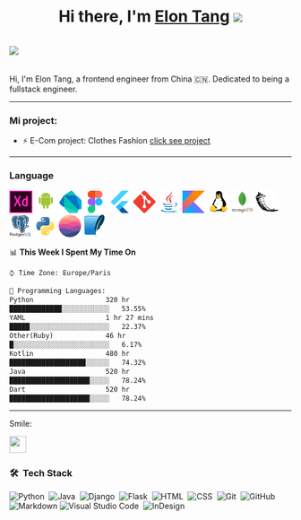 
<p>
  <link rel="stylesheet" href="https://cdn.jsdelivr.net/gh/devicons/devicon@v2.12.0/devicon.min.css">

</p>  


<h1 align="center">Hi there, I'm <a href="https://www.blackcater.win/" target="_blank">Elon Tang</a> <img
src="https://github.com/blackcater/blackcater/raw/main/images/Hi.gif" height="32" /></h1>

<br />



</a>
<a href="mailto:nikita3kovalev3@gmail.com">
  <img src="https://github.com/blackcater/blackcater/raw/main/images/social-gmail.svg" height="40" />

</a>

<br />
<br />

Hi, I'm Elon Tang, a frontend engineer from China 🇨🇳. Dedicated to being a fullstack engineer.



<!--START_SECTION:activity-->

<!--END_SECTION:activity-->


---
### Mi project:
- ⚡️ E-Com project: Clothes Fashion [click see project](https://github.com/Taverz/ecomproj)
---

### Language
<div>
  <img src="image/adobe-xd.svg" height="40" />
<img src="image/android-original-wordmark.svg" height="40" />
  <img src="image/dartlang-icon.svg" height="40" />
  <img src="image/figma-icon.svg" height="40" />
  <img src="image/flutterio-icon.svg" height="40" />
  <img src="image/git-scm-icon.svg" height="40" />
  <img src="image/java-original.svg" height="40" />
  <img src="image/kotlinlang-icon.svg" height="40" />
  <img src="image/linux-original.svg" height="40" />
  <img src="image/mongodb-original-wordmark.svg" height="40" />
  <img src="image/pocoo_flask-icon.svg" height="40" />
  <img src="image/postgresql-original-wordmark.svg" height="40" />
  <img src="image/python-original.svg" height="40" />
  <img src="image/realm.svg" height="40" />
  <img src="image/sqlite-icon.svg" height="40" />
</div>
   <p>
  </p>
<!--START_SECTION:waka-->


📊 **This Week I Spent My Time On** 

```text
⌚︎ Time Zone: Europe/Paris

💬 Programming Languages: 
Python                  320 hr                █████████████░░░░░░░░░░░░   53.55% 
YAML                    1 hr 27 mins          █████░░░░░░░░░░░░░░░░░░░░   22.37% 
Other(Ruby)             46 hr                 █░░░░░░░░░░░░░░░░░░░░░░░░   6.17% 
Kotlin                  480 hr                ███████████████████░░░░░░   74.32%
Java                    520 hr                ████████████████████░░░░░   78.24%
Dart                    520 hr                ████████████████████░░░░░   78.24%

```
<hr>

 Smile:
<div>
    <img src="https://cultofthepartyparrot.com/parrots/hd/githubparrot.gif" width="30" height="30"/>
</div>
</hr>






### 🛠 &nbsp;Tech Stack

![Python](https://img.shields.io/badge/-Python-05122A?style=flat&logo=python)&nbsp;
![Java](https://img.shields.io/badge/-Java-05122A?style=flat&logo=Java&logoColor=FFA518)&nbsp;
![Django](https://img.shields.io/badge/-Django-05122A?style=flat&logo=django&logoColor=092E20)&nbsp;
![Flask](https://img.shields.io/badge/-Flask-05122A?style=flat&logo=flask)&nbsp;
![HTML](https://img.shields.io/badge/-HTML-05122A?style=flat&logo=HTML5)&nbsp;
![CSS](https://img.shields.io/badge/-CSS-05122A?style=flat&logo=CSS3&logoColor=1572B6)&nbsp;
![Git](https://img.shields.io/badge/-Git-05122A?style=flat&logo=git)&nbsp;
![GitHub](https://img.shields.io/badge/-GitHub-05122A?style=flat&logo=github)&nbsp;
![Markdown](https://img.shields.io/badge/-Markdown-05122A?style=flat&logo=markdown)
![Visual Studio Code](https://img.shields.io/badge/-Visual%20Studio%20Code-05122A?style=flat&logo=visual-studio-code&logoColor=007ACC)&nbsp;
![InDesign](https://img.shields.io/badge/-InDesign-05122A?style=flat&logo=adobe-indesign)


<!--END_SECTION:waka-->

